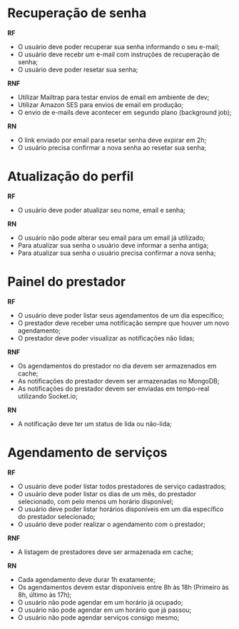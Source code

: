 # Recuperação de senha

**RF**

[//]: # (requisitos funcionais são as funcionalidades daquela feature, o que o usuário espera que o sistema faça)

- O usuário deve poder recuperar sua senha informando o seu e-mail;
- O usuário deve recebr um e-mail com instruções de recuperação de senha;
- O usuário deve poder resetar sua senha;

**RNF**

[//]: # (requisitos não funcionais estão relacionados às decisões técnicas da aplicação, o usuário não sabe com qual tecnologia foi implementada)

- Utilizar Mailtrap para testar envios de email em ambiente de dev;
- Utilizar Amazon SES para envios de email em produção;
- O envio de e-mails deve acontecer em segundo plano (background job);

**RN**

[//]: # (regras de negócio definem como uma funcionalidade deve ser implementada seguindo as políticas da empresa)

- O link enviado por email para resetar senha deve expirar em 2h;
- O usuário precisa confirmar a nova senha ao resetar sua senha;

# Atualização do perfil

**RF**

- O usuário deve poder atualizar seu nome, email e senha;

**RN**

- O usuário não pode alterar seu email para um email já utilizado;
- Para atualizar sua senha o usuário deve informar a senha antiga;
- Para atualizar sua senha o usuário precisa confirmar a nova senha;

# Painel do prestador

**RF**

- O usuário deve poder listar seus agendamentos de um dia específico;
- O prestador deve receber uma notificação sempre que houver um novo agendamento;
- O prestador deve poder visualizar as notificações não lidas;

**RNF**

- Os agendamentos do prestador no dia devem ser armazenados em cache;
- As notificações do prestador devem ser armazenadas no MongoDB;
- As notificações do prestador devem ser enviadas em tempo-real utilizando Socket.io;

**RN**

- A notificação deve ter um status de lida ou não-lida;

# Agendamento de serviços

**RF**

- O usuário deve poder listar todos prestadores de serviço cadastrados;
- O usuário deve poder listar os dias de um mês, do prestador selecionado, com pelo menos um horário disponível;
- O usuário deve poder listar horários disponíveis em um dia específico do prestador selecionado;
- O usuário deve poder realizar o agendamento com o prestador;

**RNF**

- A listagem de prestadores deve ser armazenada em cache;

**RN**

- Cada agendamento deve durar 1h exatamente;
- Os agendamentos devem estar disponíveis entre 8h às 18h (Primeiro às 8h, último às 17h);
- O usuário não pode agendar em um horário já ocupado;
- O usuário não pode agendar em um horário que já passou;
- O usuário não pode agendar serviços consigo mesmo;
